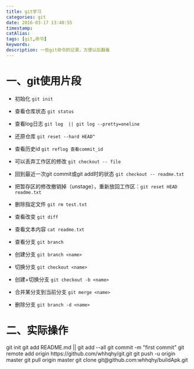 ```yaml
---
title: git学习
categories: git
date: 2016-03-17 13:40:55
timestamp:
catAlias:
tags: [git,命令]
keywords:
description: 一些git命令的记录，方便以后翻看
---
```


# 一、git使用片段
* 初始化 `git init`

* 查看仓库状态 `git status`

* 查看log日志 `git log  || git log --pretty=oneline`

* 还原仓库 `git reset --hard HEAD^`

* 查看历史id `git reflog 查看commit_id`

* 可以丢弃工作区的修改 `git checkout -- file`

* 回到最近一次git commit或git add时的状态 `git checkout -- readme.txt`

* 把暂存区的修改撤销掉（unstage），重新放回工作区：`git reset HEAD readme.txt`

* 删除指定文件 `git rm test.txt`

* 查看改变 `git diff`

* 查看文本内容 `cat readme.txt`

* 查看分支 `git branch`

* 创建分支 `git branch <name>`

* 切换分支 `git checkout <name>`

* 创建+切换分支 `git checkout -b <name>`

* 合并某分支到当前分支 `git merge <name>`

* 删除分支 `git branch -d <name>`


# 二、实际操作
<p>
git init
git add README.md || git add --all
git commit -m "first commit"
git remote add origin https://github.com/whhqhy/git.git
git push -u origin master
git pull origin master
git clone git@github.com:whhqhy/buildApk.git
</p>